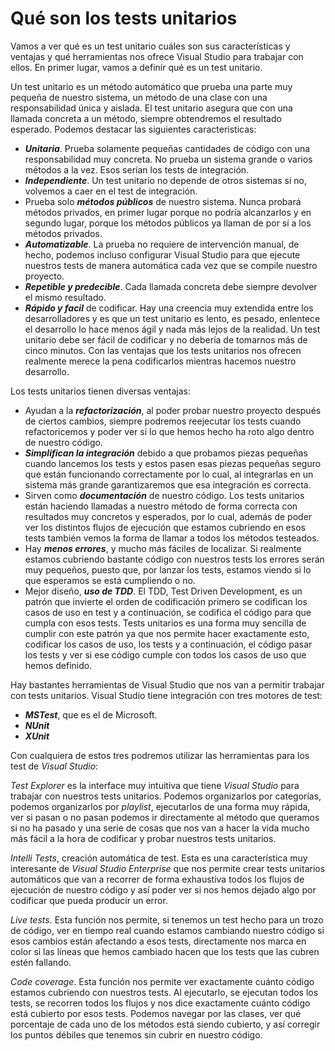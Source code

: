 # Qué son los tests unitarios

Vamos a ver qué es un test unitario cuáles son sus características y ventajas y qué herramientas nos ofrece Visual Studio para trabajar con ellos. En primer lugar, vamos a definir qué es un test unitario.

Un test unitario es un método automático que prueba una parte muy pequeña de nuestro sistema, un método de una clase con una responsabilidad única y aislada. El test unitario asegura que con una llamada concreta a un método, siempre obtendremos el resultado esperado. Podemos destacar las siguientes caracteristicas:

- ***Unitaria***. Prueba solamente pequeñas cantidades de código con una responsabilidad muy concreta. No prueba un sistema grande o varios métodos a la vez. Esos serían los tests de integración.
- ***Independiente***. Un test unitario no depende de otros sistemas si no, volvemos a caer en el test de integración.
- Prueba solo ***métodos públicos*** de nuestro sistema. Nunca probará métodos privados, en primer lugar porque no podría alcanzarlos y en segundo lugar, porque los métodos públicos ya llaman de por sí a los métodos privados.
- ***Automatizable***. La prueba no requiere de intervención manual, de hecho, podemos incluso configurar Visual Studio para que ejecute nuestros tests de manera automática cada vez que se compile nuestro proyecto.
- ***Repetible y predecible***. Cada llamada concreta debe siempre devolver el mismo resultado.
- ***Rápido y facil*** de codificar. Hay una creencia muy extendida entre los desarrolladores y es que un test unitario es lento, es pesado, enlentece el desarrollo lo hace menos ágil y nada más lejos de la realidad. Un test unitario debe ser fácil de codificar y no debería de tomarnos más de cinco minutos. Con las ventajas que los tests unitarios nos ofrecen realmente merece la pena codificarlos mientras hacemos nuestro desarrollo.

Los tests unitarios tienen diversas ventajas:

- Ayudan a la ***refactorización***, al poder probar nuestro proyecto después de ciertos cambios, siempre podremos reejecutar los tests cuando refactoricemos y poder ver si lo que hemos hecho ha roto algo dentro de nuestro código.
- ***Simplifican la integración*** debido a que probamos piezas pequeñas cuando lancemos los tests y estos pasen esas piezas pequeñas seguro que están funcionando correctamente por lo cual, al integrarlas en un sistema más grande garantizaremos que esa integración es correcta.
- Sirven como ***documentación*** de nuestro código. Los tests unitarios están haciendo llamadas a nuestro método de forma correcta con resultados muy concretos y esperados, por lo cual, además de poder ver los distintos flujos de ejecución que estamos cubriendo en esos tests también vemos la forma de llamar a todos los métodos testeados.
- Hay ***menos errores***, y mucho más fáciles de localizar. Si realmente estamos cubriendo bastante código con nuestros tests los errores serán muy pequeños, puesto que, por lanzar los tests, estamos viendo si lo que esperamos se está cumpliendo o no.
- Mejor diseño, ***uso de TDD***. El TDD, Test Driven Development, es un patrón que invierte el orden de codificación primero se codifican los casos de uso en test y a continuación, se codifica el código para que cumpla con esos tests. Tests unitarios es una forma muy sencilla de cumplir con este patrón ya que nos permite hacer exactamente esto, codificar los casos de uso, los tests y a continuación, el código pasar los tests y ver si ese código cumple con todos los casos de uso que hemos definido.

Hay bastantes herramientas de Visual Studio que nos van a permitir trabajar con tests unitarios. Visual Studio tiene integración con tres motores de test:

- ***MSTest***, que es el de Microsoft.
- ***NUnit***
- ***XUnit***

Con cualquiera de estos tres podremos utilizar las herramientas para los test de *Visual Studio*:

*Test Explorer* es la interface muy intuitiva que tiene *Visual Studio* para trabajar con nuestros tests unitarios. Podemos organizarlos por categorías, podemos organizarlos por *playlist*, ejecutarlos de una forma muy rápida, ver si pasan o no pasan podemos ir directamente al método que queramos si no ha pasado y una serie de cosas que nos van a hacer la vida mucho más fácil a la hora de codificar y probar nuestros tests unitarios.

*Intelli Tests*, creación automática de test. Esta es una característica muy interesante de *Visual Studio Enterprise* que nos permite crear tests unitarios automáticos que van a recorrer de forma exhaustiva todos los flujos de ejecución de nuestro código y así poder ver si nos hemos dejado algo por codificar que pueda producir un error.

*Live tests*. Esta función nos permite, si tenemos un test hecho para un trozo de código, ver en tiempo real cuando estamos cambiando nuestro código si esos cambios están afectando a esos tests, directamente nos marca en color si las líneas que hemos cambiado hacen que los tests que las cubren estén fallando.

*Code coverage*. Esta función nos permite ver exactamente cuánto código estamos cubriendo con nuestros tests. Al ejecutarlo, se ejecutan todos los tests, se recorren todos los flujos y nos dice exactamente cuánto código está cubierto por esos tests. Podemos navegar por las clases, ver qué porcentaje de cada uno de los métodos está siendo cubierto, y así corregir los puntos débiles que tenemos sin cubrir en nuestro código.
